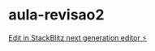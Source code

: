 # aula-revisao2

[Edit in StackBlitz next generation editor ⚡️](https://stackblitz.com/~/github.com/Joaopaolino/aula-revisao2)